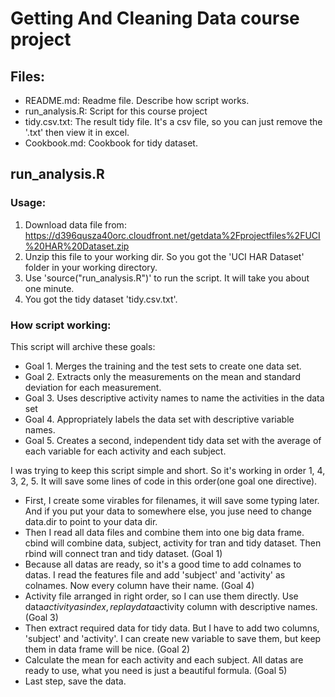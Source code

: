 Getting And Cleaning Data course project
======================

## Files:
* README.md:            Readme file. Describe how script works.
* run_analysis.R:       Script for this course project
* tidy.csv.txt:         The result tidy file. It's a csv file, so you can just remove the '.txt' then view it in excel.
* Cookbook.md:          Cookbook for tidy dataset.

## run_analysis.R
### Usage:
1. Download data file from: https://d396qusza40orc.cloudfront.net/getdata%2Fprojectfiles%2FUCI%20HAR%20Dataset.zip 
2. Unzip this file to your working dir. So you got the 'UCI HAR Dataset' folder in your working directory.
3. Use 'source("run_analysis.R")' to run the script. It will take you about one minute.
4. You got the tidy dataset 'tidy.csv.txt'.

### How script working:
This script will archive these goals:
* Goal 1. Merges the training and the test sets to create one data set.
* Goal 2. Extracts only the measurements on the mean and standard deviation for  each measurement. 
* Goal 3. Uses descriptive activity names to name the activities in the data set
* Goal 4. Appropriately labels the data set with descriptive variable names. 
* Goal 5. Creates a second, independent tidy data set with the average of each variable for each activity and each subject. 

I was trying to keep this script simple and short. So it's working in order 1, 4, 3, 2, 5. It will save some lines of code in this order(one goal one directive).

* First, I create some virables for filenames, it will save some typing later. And if you put your data to somewhere else, you juse need to change data.dir to point to your data dir.
* Then I read all data files and combine them into one big data frame. cbind will combine data, subject, activity for tran and tidy dataset. Then rbind will connect tran and tidy dataset. (Goal 1)
* Because all datas are ready, so it's a good time to add colnames to datas. I read the features file and add 'subject' and 'activity' as colnames. Now every column have their name. (Goal 4)
* Activity file arranged in right order, so I can use them directly. Use data$activity as index, replay data$activity column with descriptive names. (Goal 3)
* Then extract required data for tidy data. But I have to add two columns, 'subject' and 'activity'. I can create new variable to save them, but keep them in data frame will be nice. (Goal 2)
* Calculate the mean for each activity and each subject. All datas are ready to use, what you need is just a beautiful formula. (Goal 5)
* Last step, save the data.
